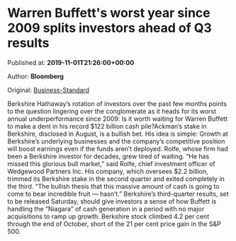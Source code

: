 
# Warren Buffett's worst year since 2009 splits investors ahead of Q3 results

Published at: **2019-11-01T21:26:00+00:00**

Author: **Bloomberg**

Original: [Business-Standard](https://www.business-standard.com/article/international/warren-buffett-s-worst-year-since-2009-splits-investors-ahead-of-q3-results-119110200085_1.html)

Berkshire Hathaway’s rotation of investors over the past few months points to the question lingering over the conglomerate as it heads for its worst annual underperformance since 2009: Is it worth waiting for Warren Buffett to make a dent in his record $122 billion cash pile?Ackman’s stake in Berkshire, disclosed in August, is a bullish bet. His idea is simple: Growth at Berkshire’s underlying businesses and the company’s competitive position will boost earnings even if the funds aren’t deployed. Rolfe, whose firm had been a Berkshire investor for decades, grew tired of waiting.
“He has missed this glorious bull market,” said Rolfe, chief investment officer of Wedgewood Partners Inc. His company, which oversees $2.2 billion, trimmed its Berkshire stake in the second quarter and exited completely in the third. “The bullish thesis that this massive amount of cash is going to come to bear incredible fruit — hasn’t.”
Berkshire’s third-quarter results, set to be released Saturday, should give investors a sense of how Buffett is handling the “Niagara” of cash generation in a period with no major acquisitions to ramp up growth.
Berkshire stock climbed 4.2 per cent through the end of October, short of the 21 per cent price gain in the S&P 500.
